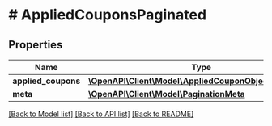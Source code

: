 # # AppliedCouponsPaginated

## Properties

Name | Type | Description | Notes
------------ | ------------- | ------------- | -------------
**applied_coupons** | [**\OpenAPI\Client\Model\AppliedCouponObjectExtended[]**](AppliedCouponObjectExtended.md) |  |
**meta** | [**\OpenAPI\Client\Model\PaginationMeta**](PaginationMeta.md) |  |

[[Back to Model list]](../../README.md#models) [[Back to API list]](../../README.md#endpoints) [[Back to README]](../../README.md)
